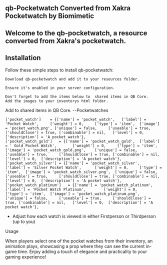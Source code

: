 ## qb-Pocketwatch Converted from Xakra Pocketwatch by Biomimetic

## Welcome to the qb-pocketwatch, a resource converted from Xakra's pocketwatch.

## Installation

Follow these simple steps to install qb-pocketwatch:

    Download qb-pocketwatch and add it to your resources folder.

    Ensure it's enabled in your server configuration.

    Don't forget to add the items below to  shared items in QB Core.
    Add the images to your inventorys html folder.

Add to shared items in QB Core.
    --Pocketwatches
    
    ['pocket_watch']	= {['name'] = 'pocket_watch',	['label'] = 'Pocket Watch',		['weight'] = 0,		['type'] = 'item',	['image'] = 'pocket_watch.png',	['unique'] = false,		['useable'] = true,		['shouldClose'] = true,	['combinable'] = nil,	['level'] = 0,	['description'] = 'A pocket watch'},
    ['pocket_watch_gold']	= {['name'] = 'pocket_watch_gold',	['label'] = ' Gold Pocket Watch',		['weight'] = 0,		['type'] = 'item',	['image'] = 'pocket_watch_gold.png',	['unique'] = false,		['useable'] = true,		['shouldClose'] = true,	['combinable'] = nil,	['level'] = 0,	['description'] = 'A pocket watch'},
    ['pocket_watch_silver']	= {['name'] = 'pocket_watch_silver',	['label'] = 'Silver Pocket Watch',		['weight'] = 0,		['type'] = 'item',	['image'] = 'pocket_watch_silver.png',	['unique'] = false,		['useable'] = true,		['shouldClose'] = true,	['combinable'] = nil,	['level'] = 0,	['description'] = 'A pocket watch'},
    ['pocket_watch_platinum']	= {['name'] = 'pocket_watch_platinum',	['label'] = 'Pocket Watch Platinum',		['weight'] = 0,		['type'] = 'item',	['image'] = 'pocket_watch_platinum.png',	['unique'] = false,		['useable'] = true,		['shouldClose'] = true,	['combinable'] = nil,	['level'] = 0,	['description'] = 'A pocket watch'},


- Adjust how each watch is viewed in either Firstperson or Thirdperson (up to you)

Usage


When players select one of the pocket watches from their inventory, an animation plays, showcasing a prop where they can see the current in-game time. Enjoy adding a touch of elegance and practicality to your gaming experience!